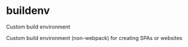 # buildenv
Custom build environment

Custom build environment (non-webpack) for creating SPAs or websites
